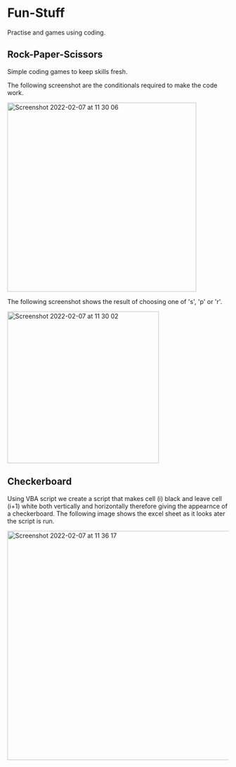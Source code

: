 # Fun-Stuff
Practise and games using coding.
## Rock-Paper-Scissors
Simple coding games to keep skills fresh.

The following screenshot are the conditionals required to make the code work.

<img width="430" alt="Screenshot 2022-02-07 at 11 30 06" src="https://user-images.githubusercontent.com/87828174/152830412-d9ad0871-ef3e-4f7f-a678-be143c50841d.png">

The following screenshot shows the result of choosing one of 's', 'p' or 'r'.

<img width="345" alt="Screenshot 2022-02-07 at 11 30 02" src="https://user-images.githubusercontent.com/87828174/152830524-40761923-024c-4edc-b67e-9c2aa1a516cc.png">

## Checkerboard
Using VBA script we create a script that makes cell (i) black and leave cell (i+1) white both vertically and horizontally therefore giving the appearnce of a checkerboard. The following image shows the excel sheet as it looks ater the script is run.

<img width="521" alt="Screenshot 2022-02-07 at 11 36 17" src="https://user-images.githubusercontent.com/87828174/152831126-49456db5-5586-405c-86f6-8daaaa4a4663.png">


